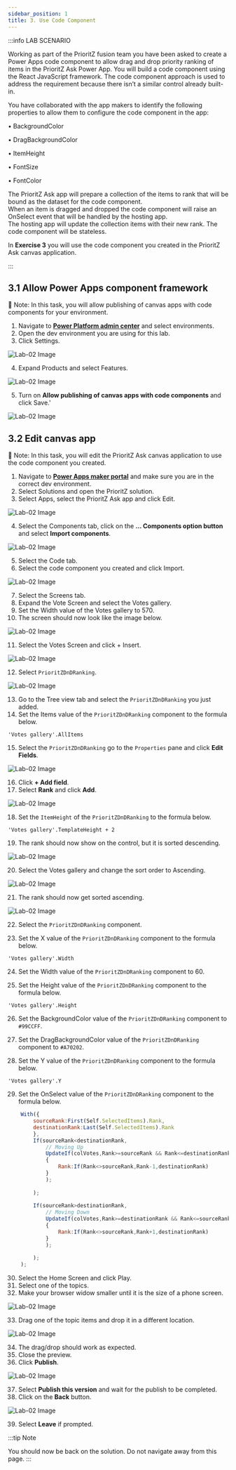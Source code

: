 ```yaml
---
sidebar_position: 1
title: 3. Use Code Component
---
```


:::info LAB SCENARIO

Working as part of the PrioritZ fusion team you have been asked to create a Power Apps code component to allow drag and drop priority ranking of items in the PrioritZ Ask Power App. 
You will build a code component using the React JavaScript framework. 
The code component approach is used to address the requirement because there isn’t a similar control already built-in.

You have collaborated with the app makers to identify the following properties to allow them to configure the code component in the app:
 
•	BackgroundColor

•	DragBackgroundColor

•	ItemHeight

•	FontSize

•	FontColor

The PrioritZ Ask app will prepare a collection of the items to rank that will be bound as the dataset for the code component.  
When an item is dragged and dropped the code component will raise an OnSelect event that will be handled by the hosting app.  
The hosting app will update the collection items with their new rank.  The code component will be stateless.

In **Exercise 3** you will use the code component you created in the PrioritZ Ask canvas application.

:::

## 3.1 Allow Power Apps component framework
🤖 Note: In this task, you will allow publishing of canvas apps with code components for your environment.

1.	Navigate to [**Power Platform admin center**](https://aka.ms/lowcode-february/admincenter)  and select environments.
2.	Open the dev environment you are using for this lab.
3.	Click Settings.


![Lab-02 Image](./img/lab02-38.png)

4.	Expand Products and select Features.


![Lab-02 Image](./img/lab02-39.png)

5.	Turn on **Allow publishing of canvas apps with code components** and click Save.'


![Lab-02 Image](./img/lab02-40.png)

## 3.2 Edit canvas app
🤖 Note: In this task, you will edit the PrioritZ Ask canvas application to use the code component you created.

1.	Navigate to [**Power Apps maker portal**](https://aka.ms/lowcode-february/makerportal)  and make sure you are in the correct dev environment.
2.	Select Solutions and open the PrioritZ solution.
3.	Select Apps, select the PrioritZ Ask app and click Edit.

![Lab-02 Image](./img/lab02-41.png)

4.	Select the Components tab, click on the **… Components option button** and select **Import components**.


![Lab-02 Image](./img/lab02-42.png)

5.	Select the Code tab.
6.	Select the code component you created and click Import.


![Lab-02 Image](./img/lab02-43.png)

7.	Select the Screens tab.
8.	Expand the Vote Screen and select the Votes gallery.
9.	Set the Width value of the Votes gallery to 570.
10.	The screen should now look like the image below.


![Lab-02 Image](./img/lab02-44.png)


11.	Select the Votes Screen and click + Insert.


![Lab-02 Image](./img/lab02-45.png)


12.	Select `PrioritZDnDRanking`.


![Lab-02 Image](./img/lab02-46.png)



13.	Go to the Tree view tab and select the `PrioritZDnDRanking` you just added.
14.	Set the Items value of the `PrioritZDnDRanking` component to the formula below.
```
'Votes gallery'.AllItems
```

15.	Select the `PrioritZDnDRanking` go to the `Properties` pane and click **Edit Fields**.


![Lab-02 Image](./img/lab02-47.png)

16.	Click **+ Add field**.
17.	Select **Rank** and click **Add**.


![Lab-02 Image](./img/lab02-48.png)


18.	Set the `ItemHeight` of the `PrioritZDnDRanking` to the formula below.
```
'Votes gallery'.TemplateHeight + 2
```

19.	The rank should now show on the control, but it is sorted descending.


![Lab-02 Image](./img/lab02-49.png)


20.	Select the Votes gallery and change the sort order to Ascending.


![Lab-02 Image](./img/lab02-50.png)


21.	The rank should now get sorted ascending.


![Lab-02 Image](./img/lab02-51.png)


22.	Select the `PrioritZDnDRanking` component.

23.	Set the X value of the `PrioritZDnDRanking` component to the formula below.
```
'Votes gallery'.Width
```

24.	Set the Width value of the `PrioritZDnDRanking` component to 60.

25.	Set the Height value of the `PrioritZDnDRanking` component to the formula below.
```
'Votes gallery'.Height
```

26.	Set the BackgroundColor value of the `PrioritZDnDRanking` component to `#99CCFF`.


27.	Set the DragBackgroundColor value of the `PrioritZDnDRanking` component to `#A70202`.
28.	Set the Y value of the `PrioritZDnDRanking` component to the formula below.
```
'Votes gallery'.Y
```

29.	Set the OnSelect value of the `PrioritZDnDRanking` component to the formula below.

``` js
	With({
	    sourceRank:First(Self.SelectedItems).Rank,
	    destinationRank:Last(Self.SelectedItems).Rank
	    },
	    If(sourceRank<destinationRank,
	        // Moving Up
	        UpdateIf(colVotes,Rank>=sourceRank && Rank<=destinationRank,
	        {
	            Rank:If(Rank<>sourceRank,Rank-1,destinationRank)
	        }
	        );
	        
	    );
	
	    If(sourceRank>destinationRank,
	        // Moving Down
	        UpdateIf(colVotes,Rank>=destinationRank && Rank<=sourceRank,
	        {
	            Rank:If(Rank<>sourceRank,Rank+1,destinationRank)
	        }
	        );
	        
	    );
	);
```
30.	Select the Home Screen and click Play.
31.	Select one of the topics.
32.	Make your browser widow smaller until it is the size of a phone screen.


![Lab-02 Image](./img/lab02-52.png)

33.	Drag one of the topic items and drop it in a different location.


![Lab-02 Image](./img/lab02-53.png)


34.	The drag/drop should work as expected.
35.	Close the preview.
36.	Click **Publish**.

![Lab-02 Image](./img/lab02-54.png)


37.	Select **Publish this version** and wait for the publish to be completed.
38.	Click on the **Back** button.

![Lab-02 Image](./img/lab02-55.png)

39.	Select **Leave** if prompted.

:::tip Note

You should now be back on the solution. Do not navigate away from this page.
:::



